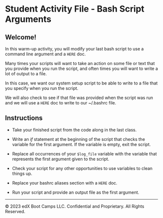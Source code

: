 # Student Activity File - Bash Script Arguments

## Welcome!

In this warm-up activity, you will modify your last bash script to use a command line argument and a `HERE` doc.

Many times your scripts will want to take an action on some file or text that you provide when you run the script, and often times you will want to write a lot of output to a file.

In this case, we want our system setup script to be able to write to a file that you specify when you run the script.

We will also check to see if that file was provided when the script was run and we will use a `HERE` doc to write to our ~/.bashrc file.

## Instructions

- Take your finished script from the code along in the last class.

- Write an _if_ statement at the beginning of the script that checks the variable for the first argument. If the variable is empty, exit the script.

- Replace all occurrences of your `$log_file` variable with the variable that represents the first argument given to the script.

- Check your script for any other opportunities to use variables to clean things up.

- Replace your bashrc aliases section with a `HERE` doc.

- Run your script and provide an output file as the first argument.

---

© 2023 edX Boot Camps LLC. Confidential and Proprietary. All Rights Reserved.    